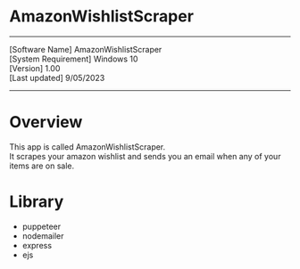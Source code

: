 # AmazonWishlistScraper

----------------------------------------

[Software Name] AmazonWishlistScraper  
[System Requirement] Windows 10  
[Version] 1.00  
[Last updated] 9/05/2023  

----------------------------------------

# Overview

This app is called AmazonWishlistScraper.  
It scrapes your amazon wishlist and sends you an email when any of your items are on sale.

# Library
- puppeteer
- nodemailer
- express
- ejs
